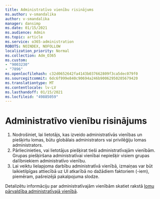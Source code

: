 ```yaml
---
title: Administratīvo vienību risinājums
ms.author: v-smandalika
author: v-smandalika
manager: dansimp
ms.date: 01/15/2021
ms.audience: Admin
ms.topic: article
ms.service: o365-administration
ROBOTS: NOINDEX, NOFOLLOW
localization_priority: Normal
ms.collection: Adm_O365
ms.custom:
- "9003230"
- "7896"
ms.openlocfilehash: c32d0652642fa4143b037662809f3ca5dec079f0
ms.sourcegitcommit: 6dc6f999e840c90694a246b90062950205679420
ms.translationtype: MT
ms.contentlocale: lv-LV
ms.lasthandoff: 01/15/2021
ms.locfileid: "49885059"
---
```

# <a name="administrative-unit-solution"></a>Administratīvo vienību risinājums

1. Nodrošiniet, lai lietotājs, kas izveido administratīvās vienības un piešķirtu lomas, būtu globālais administrators vai privilēģiju lomas administrators.
2. Pārliecinieties, vai lietotājus piešķirat tieši administratīvajām vienībām. Grupas piešķiršana administratīvai vienībai nepiešķir visiem grupas dalībniekiem administratīvo vienību.
3. Lai veiktu lielapjoma darbību administratīvā vienībā, izmaiņas var būt laikietilpīgas attiecībā uz UI atkarībā no dažādiem faktoriem (-iem), piemēram, pašreizējā pakalpojuma slodze.

Detalizētu informāciju par administratīvajām vienībām skatiet rakstā [lomu pārvaldība administratīvajā vienībā](https://docs.microsoft.com/azure/active-directory/roles/administrative-units).
